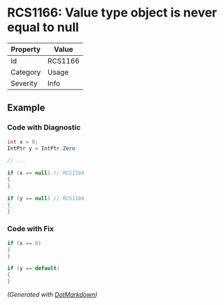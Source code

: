# RCS1166: Value type object is never equal to null

| Property | Value   |
| -------- | ------- |
| Id       | RCS1166 |
| Category | Usage   |
| Severity | Info    |

## Example

### Code with Diagnostic

```csharp
int x = 0;
IntPtr y = IntPtr.Zero

// ...

if (x == null) // RCS1166
{
}

if (y == null) // RCS1166
{
}
```

### Code with Fix

```csharp
if (x == 0)
{
}

if (y == default)
{
}
```


*\(Generated with [DotMarkdown](http://github.com/JosefPihrt/DotMarkdown)\)*